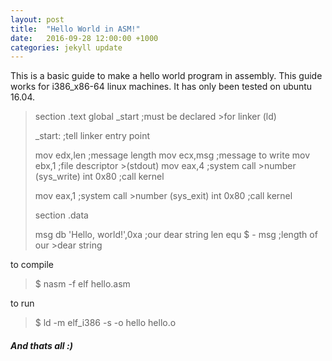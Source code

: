 ```yaml
---
layout: post
title:  "Hello World in ASM!"
date:   2016-09-28 12:00:00 +1000
categories: jekyll update
---
```


This is a basic guide to make a hello world program in assembly. This guide works for i386_x86-64 linux machines. It has only been tested on ubuntu 16.04.

> section     .text
> global      _start                              ;must be declared >for linker (ld)
>
> _start:                                         ;tell linker entry point
>
>    mov     edx,len                             ;message length
>    mov     ecx,msg                             ;message to write
>    mov     ebx,1                               ;file descriptor >(stdout)
>    mov     eax,4                               ;system call >number (sys_write)
>    int     0x80                                ;call kernel
>
>    mov     eax,1                               ;system call >number (sys_exit)
>    int     0x80                                ;call kernel
>
> section     .data
>
> msg     db  'Hello, world!',0xa                 ;our dear string
> len     equ $ - msg                             ;length of our >dear string

to compile
> $ nasm -f elf hello.asm

to run
> $ ld -m elf_i386  -s -o hello hello.o

##### And thats all :)
